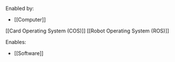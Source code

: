 Enabled by:
- [[Computer]]

[[Card Operating System (COS)]]
[[Robot Operating System (ROS)]]

Enables:
- [[Software]]